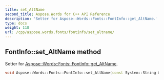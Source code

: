 ```yaml
---
title: set_AltName
second_title: Aspose.Words for C++ API Reference
description: 'Setter for Aspose::Words::Fonts::FontInfo::get_AltName.'
type: docs
weight: 118
url: /cpp/aspose.words.fonts/fontinfo/set_altname/
---
```

## FontInfo::set_AltName method


Setter for [Aspose::Words::Fonts::FontInfo::get_AltName](../get_altname/).

```cpp
void Aspose::Words::Fonts::FontInfo::set_AltName(const System::String &value)
```

